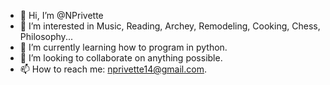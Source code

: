 - 👋 Hi, I’m @NPrivette
- 👀 I’m interested in Music, Reading, Archey, Remodeling, Cooking, Chess, Philosophy...
- 🌱 I’m currently learning how to program in python.
- 💞️ I’m looking to collaborate on anything possible.
- 📫 How to reach me: nprivette14@gmail.com.

<!---
NPrivette/NPrivette is a ✨ special ✨ repository because its `README.md` (this file) appears on your GitHub profile.
You can click the Preview link to take a look at your changes.
--->
